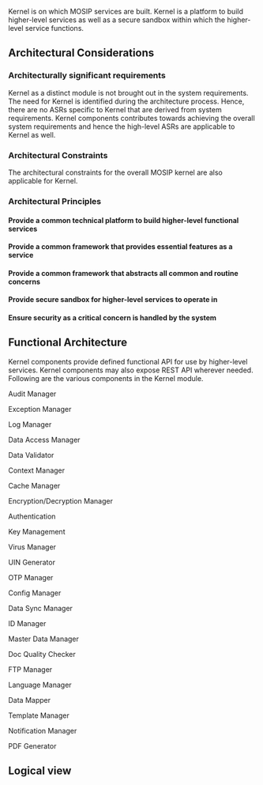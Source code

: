 Kernel is on which MOSIP services are built. Kernel is a platform to build higher-level services as well as a secure sandbox within which the higher-level service functions. 

## Architectural Considerations
### Architecturally significant requirements
Kernel as a distinct module is not brought out in the system requirements. The need for Kernel is identified during the architecture process. Hence, there are no ASRs specific to Kernel that are derived from system requirements. Kernel components contributes towards achieving the overall system requirements and hence the high-level ASRs are applicable to Kernel as well.

### Architectural Constraints
The architectural constraints for the overall MOSIP kernel are also applicable for Kernel.

### Architectural Principles
#### Provide a common technical platform to build higher-level functional services
#### Provide a common framework that provides essential features as a service
#### Provide a common framework that abstracts all common and routine concerns
#### Provide secure sandbox for higher-level services to operate in
#### Ensure security as a critical concern is handled by the system

## Functional Architecture
Kernel components provide defined functional API for use by higher-level services. Kernel components may also expose REST API wherever needed. Following are the various components in the Kernel module. 

Audit Manager

Exception Manager

Log Manager

Data Access Manager

Data Validator

Context Manager

Cache Manager

Encryption/Decryption Manager

Authentication

Key Management

Virus Manager

UIN Generator

OTP Manager

Config Manager

Data Sync Manager

ID Manager

Master Data Manager

Doc Quality Checker

FTP Manager

Language Manager

Data Mapper

Template Manager

Notification Manager

PDF Generator

## Logical view
